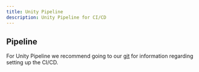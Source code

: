 ```yaml
---
title: Unity Pipeline
description: Unity Pipeline for CI/CD
---
```


## Pipeline

For Unity Pipeline we recommend going to our [git](https://kbve.com/application/git/) for information regarding setting up the CI/CD.
